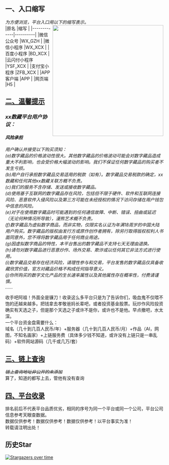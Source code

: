  ## 一、入口缩写
 *为方便浏览，平台入口用以下的缩写表示。*  
 [<img align="right" src="https://s2.loli.net/2022/09/13/1pfEevV7ADNXPdb.png" width="353px" />](https://baike.baidu.com/item/NFT/56358612?fr=aladdin/)
|原名         |缩写       |
|-------------|----------|
|微信公众号   |WX_GZH     | 
|微信小程序   |WX_XCX     | 
|百度小程序   |BD_XCX     |
|云闪付小程序 |YSF_XCX    |
|支付宝小程序 |ZFB_XCX    |
|APP客户端    |APP       |
|网页端       |H5        |

## [二、温馨提示](https://mp.weixin.qq.com/s/4lvjhIuO_1RxNTNk2o81ZA)     
### *xx数藏平台用户协议：*     
#### *风险承担*  
*用户确认并接受以下购买须知：    
(a)数字藏品的价格波动性很大。其他数字藏品的价格波动可能会对数字藏品造成重大不利影响，也会受价格大幅波动的影响。我们不保证任何数字藏品的购买者不发生亏损。     
(b)用户自行承担数字藏品交易适用的税款（如有）。数字藏品交易税款的确定，xx数藏和任何其他xx数藏关联方概不负责。    
(c)我们的服务不含存储、发送或接收数字藏品。     
(d)使用基于互联网的数字藏品存在风险，包括但不限于硬件、软件和互联网连接风险、恶意软件入侵风险以及第三方可能在未经授权的情况下访问存储在用户钱包中信息的风险。    
(e)对于在使用数字藏品时可能遇到的任何通信故障、中断、错误、扭曲或延迟（无论何种情况所导致），漫熊艺术概不负责。   
(f)数字藏品为虚拟数字商品，而非实物，仅限实名认证为年满18周岁的中国大陆用户购买。数字藏品的版权由发行方或原作创作者拥有，除另行取得版权权利人书面同意外，您不得将数字藏品用于任何商业用途。   
(g)因虚拟数字商品的特性，本平台售出的数字藏品不支持七天无理由退换。   
(h)请勿对数字藏品进行恶意炒作、场外交易、欺诈或以任何其它非法方式进行使用。    
(i)数字藏品交易存在经济风险，请理性参与和交易，平台发售的数字藏品仅具备收藏欣赏价值，官方对藏品价格不构成任何指导意义。   
(j)你所购买的数字文化产品的生长速率属性以及其他属性存在概率性，付费请谨慎。      
……*

收手吧阿祖！外面全是镰刀！收录这么多平台只是为了告诉你们，吸血鬼不仅喂不饱的还越来越多。把钱拿去孝敬爸妈长辈吧，或者投资基金股票。玩炒作风险投资确实有天选之子，但是那个天选之子或许不是你，或许也不是他。早点撤吧，水太深。    
一个平台资金盘需要什么：   
域名（几十到几百人民币/年）+服务器（几十到几百人民币/月）+作品（AI，网图，不知名画家）+上链服务费（具体多少钱不知道，或许没有上链只是一串乱码）+软件网站源码（几千或几万/套）  

 ## [三、链上查询](https://github.com/KPI0/NFT/tree/main/blockchain)
 *~~链上查询地址非公开的未添加~~*  
 算了，知道的都写上去，管他有没有查询
 
 ## [四、平台收录](https://github.com/KPI0/NFT/tree/main/platform%20collection)
 排名前后不代表平台品质优劣，相同的序号为同一个平台或同一个公司，平台公司信息参考天眼查数据。   
 数据仅供参考！数据仅供参考！数据仅供参考！以平台事实为准！      
 转载请注明出处！     
 
## 历史Star
[![Stargazers over time](https://starchart.cc/KPI0/NFT.svg)](https://starchart.cc/KPI0/NFT)
